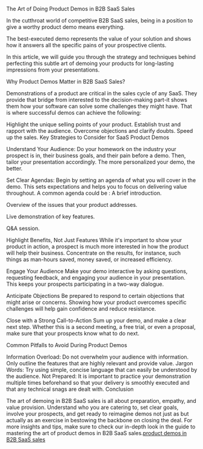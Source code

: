 The Art of Doing Product Demos in B2B SaaS Sales

In the cutthroat world of competitive B2B SaaS sales, being in a position to give a worthy product demo means everything.

The best-executed demo represents the value of your solution and shows how it answers all the specific pains of your prospective clients. 

In this article, we will guide you through the strategy and techniques behind perfecting this subtle art of demoing your products for long-lasting impressions from your presentations.

Why Product Demos Matter in B2B SaaS Sales?

Demonstrations of a product are critical in the sales cycle of any SaaS. They provide that bridge from interested to the decision-making part-it shows them how your software can solve some challenges they might have. That is where successful demos can achieve the following:

Highlight the unique selling points of your product.
Establish trust and rapport with the audience.
Overcome objections and clarify doubts.
Speed up the sales.
Key Strategies to Consider for SaaS Product Demos

Understand Your Audience: Do your homework on the industry your prospect is in, their business goals, and their pain before a demo. Then, tailor your presentation accordingly. The more personalized your demo, the better.

Set Clear Agendas: Begin by setting an agenda of what you will cover in the demo. This sets expectations and helps you to focus on delivering value throughout. A common agenda could be :
A brief introduction.

Overview of the issues that your product addresses.

Live demonstration of key features.

Q&A session.

Highlight Benefits, Not Just Features While it's important to show your product in action, a prospect is much more interested in how the product will help their business. Concentrate on the results, for instance, such things as man-hours saved, money saved, or increased efficiency.

Engage Your Audience Make your demo interactive by asking questions, requesting feedback, and engaging your audience in your presentation. This keeps your prospects participating in a two-way dialogue.

Anticipate Objections Be prepared to respond to certain objections that might arise or concerns. Showing how your product overcomes specific challenges will help gain confidence and reduce resistance.

Close with a Strong Call-to-Action Sum up your demo, and make a clear next step. Whether this is a second meeting, a free trial, or even a proposal, make sure that your prospects know what to do next.

Common Pitfalls to Avoid During Product Demos

Information Overload: Do not overwhelm your audience with information. Only outline the features that are highly relevant and provide value. Jargon Words: Try using simple, concise language that can easily be understood by the audience. Not Prepared: It is important to practice your demonstration multiple times beforehand so that your delivery is smoothly executed and that any technical snags are dealt with. 
Conclusion 

The art of demoing in B2B SaaS sales is all about preparation, empathy, and value provision. Understand who you are catering to, set clear goals, involve your prospects, and get ready to reimagine demos not just as but actually as an exercise in bestowing the backbone on closing the deal. For more insights and tips, make sure to check our in-depth look in the guide to mastering the art of product demos in B2B SaaS sales.<a href="https://blog.demodazzle.com/article/mastering-the-art-of-product-demos-in-b2b-saas-sales">product demos in B2B SaaS sales</a>
